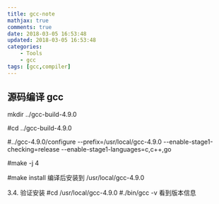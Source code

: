 ```yaml
---
title: gcc-note
mathjax: true
comments: true
date: 2018-03-05 16:53:48
updated: 2018-03-05 16:53:48
categories:
    - Tools
    - gcc
tags: [gcc,compiler]
---
```


## 源码编译 gcc

mkdir ../gcc-build-4.9.0

#cd ../gcc-build-4.9.0

#../gcc-4.9.0/configure --prefix=/usr/local/gcc-4.9.0 --enable-stage1-checking=release --enable-stage1-languages=c,c++,go

#make -j 4

#make install
编译后安装到  /usr/local/gcc-4.9.0

3.4. 验证安装
#cd /usr/local/gcc-4.9.0
#./bin/gcc -v
看到版本信息
